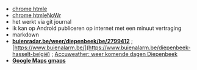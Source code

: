 - [chrome htmle](https://lieven.classy.be/htmle.html)
- [chrome htmleNoWr](https://lieven.classy.be/htmlenw.html)
- het werkt via git journal
- ik kan op Android publiceren op internet met een minuut vertraging
- markdown
- **[buienradar.be/weer/diepenbeek/be/2799412](https://www.buienradar.be/weer/diepenbeek/be/2799412)** ; [https://www.buienalarm.be/](https://www.buienalarm.be/diepenbeek-hasselt-belgië) ; [Accuweather: weer komende dagen Diepenbeek](https://www.accuweather.com/nl/be/diepenbeek/29320/hourly-weather-forecast/29320)
- **[Google Maps gmaps](http://maps.google.be/maps?hl=nl&tab=wl)**
